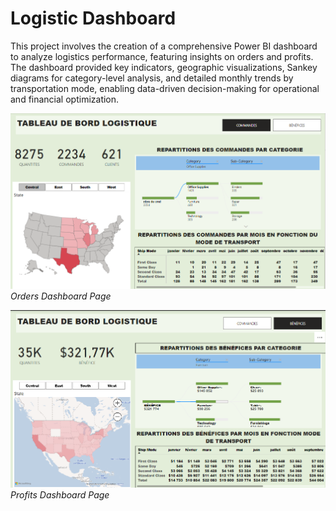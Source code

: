 # Logistic Dashboard 

This project involves the creation of a comprehensive Power BI dashboard to analyze logistics performance, featuring insights on orders and profits. The dashboard provided key indicators, geographic visualizations, Sankey diagrams for category-level analysis, and detailed monthly trends by transportation mode, enabling data-driven decision-making for operational and financial optimization.

![order page](logistique_dashboard_1.png)
*Orders Dashboard Page*

![profit page](logistique_dashboard_2.png)
*Profits Dashboard Page*
